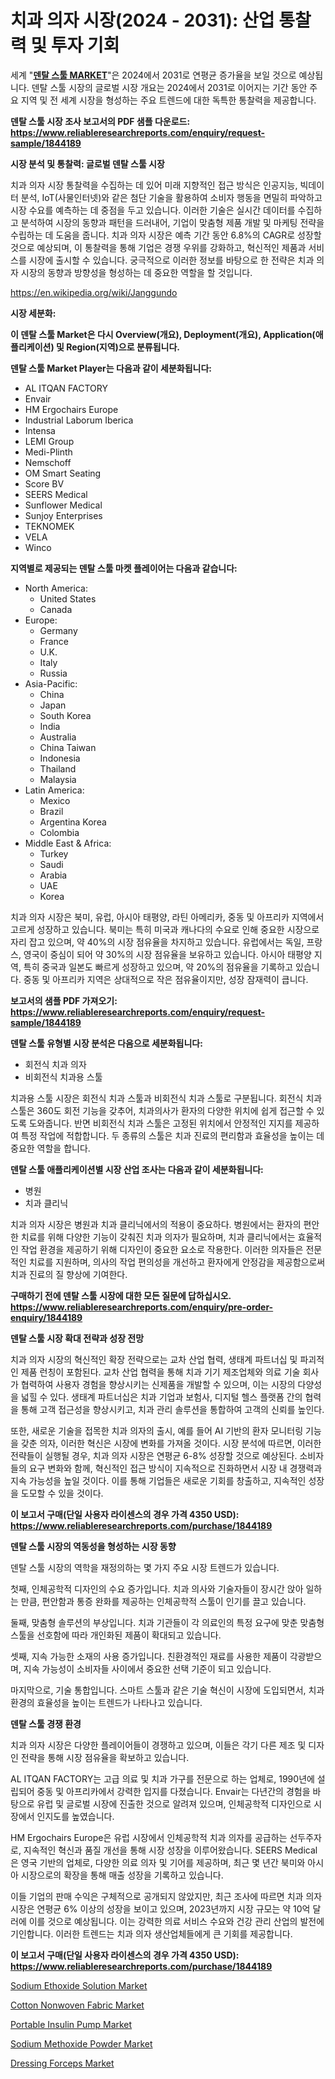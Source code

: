 <p><h1>치과 의자 시장(2024 - 2031): 산업 통찰력 및 투자 기회</h1></p><p>세계 "<strong><a href="https://www.reliableresearchreports.com/dental-stools-r1844189?utm_campaign=106&utm_medium=8&utm_source=Github&utm_content=ia&utm_term=08112024&utm_id=dental-stools">덴탈 스툴 MARKET</a></strong>"은 2024에서 2031로 연평균 증가율을 보일 것으로 예상됩니다. 덴탈 스툴 시장의 글로벌 시장 개요는 2024에서 2031로 이어지는 기간 동안 주요 지역 및 전 세계 시장을 형성하는 주요 트렌드에 대한 독특한 통찰력을 제공합니다.</p>
<p><strong>덴탈 스툴 시장 조사 보고서의 PDF 샘플 다운로드: <a href="https://www.reliableresearchreports.com/enquiry/request-sample/1844189?utm_campaign=106&utm_medium=8&utm_source=Github&utm_content=ia&utm_term=08112024&utm_id=dental-stools">https://www.reliableresearchreports.com/enquiry/request-sample/1844189</a></strong></p>
<p><strong>시장 분석 및 통찰력: 글로벌 덴탈 스툴 시장</strong></p>
<p><p>치과 의자 시장 통찰력을 수집하는 데 있어 미래 지향적인 접근 방식은 인공지능, 빅데이터 분석, IoT(사물인터넷)와 같은 첨단 기술을 활용하여 소비자 행동을 면밀히 파악하고 시장 수요를 예측하는 데 중점을 두고 있습니다. 이러한 기술은 실시간 데이터를 수집하고 분석하여 시장의 동향과 패턴을 드러내어, 기업이 맞춤형 제품 개발 및 마케팅 전략을 수립하는 데 도움을 줍니다. 치과 의자 시장은 예측 기간 동안 6.8%의 CAGR로 성장할 것으로 예상되며, 이 통찰력을 통해 기업은 경쟁 우위를 강화하고, 혁신적인 제품과 서비스를 시장에 출시할 수 있습니다. 궁극적으로 이러한 정보를 바탕으로 한 전략은 치과 의자 시장의 동향과 방향성을 형성하는 데 중요한 역할을 할 것입니다.</p></p>
<p><a href="%7CAUTHORITHY_DOMAIN_URL%7C?utm_campaign=106&utm_medium=8&utm_source=Github&utm_content=ia&utm_term=08112024&utm_id=dental-stools">https://en.wikipedia.org/wiki/Janggundo</a></p>
<p><strong>시장 세분화:</strong></p>
<p><strong>이 덴탈 스툴 Market은 다시 Overview(개요), Deployment(개요), Application(애플리케이션) 및 Region(지역)으로 분류됩니다.</strong></p>
<p><strong>덴탈 스툴 Market Player는 다음과 같이 세분화됩니다:</strong></p>
<p><ul><li>AL ITQAN FACTORY</li><li>Envair</li><li>HM Ergochairs Europe</li><li>Industrial Laborum Iberica</li><li>Intensa</li><li>LEMI Group</li><li>Medi-Plinth</li><li>Nemschoff</li><li>OM Smart Seating</li><li>Score BV</li><li>SEERS Medical</li><li>Sunflower Medical</li><li>Sunjoy Enterprises</li><li>TEKNOMEK</li><li>VELA</li><li>Winco</li></ul></p>
<p><strong>지역별로 제공되는 덴탈 스툴 마켓 플레이어는 다음과 같습니다:</strong></p>
<p><ul>
    <li>
        North America:
        <ul>
            <li>United States</li>
            <li>Canada</li>
        </ul>
    </li>
    <li>
        Europe:
        <ul>
            <li>Germany</li>
            <li>France</li>
            <li>U.K.</li>
            <li>Italy</li>
            <li>Russia</li>
        </ul>
    </li>
    <li>
        Asia-Pacific:
        <ul>
            <li>China</li>
            <li>Japan</li>
            <li>South Korea</li>
            <li>India</li>
            <li>Australia</li>
            <li>China Taiwan</li>
            <li>Indonesia</li>
            <li>Thailand</li>
            <li>Malaysia</li>
        </ul>
    </li>
    <li>
        Latin America:
        <ul>
            <li>Mexico</li>
            <li>Brazil</li>
            <li>Argentina Korea</li>
            <li>Colombia</li>
        </ul>
    </li>
    <li>
        Middle East & Africa:
        <ul>
            <li>Turkey</li>
            <li>Saudi</li>
            <li>Arabia</li>
            <li>UAE</li>
            <li>Korea</li>
        </ul>
    </li>
    </ul></p>
<p><p>치과 의자 시장은 북미, 유럽, 아시아 태평양, 라틴 아메리카, 중동 및 아프리카 지역에서 고르게 성장하고 있습니다. 북미는 특히 미국과 캐나다의 수요로 인해 중요한 시장으로 자리 잡고 있으며, 약 40%의 시장 점유율을 차지하고 있습니다. 유럽에서는 독일, 프랑스, 영국이 중심이 되어 약 30%의 시장 점유율을 보유하고 있습니다. 아시아 태평양 지역, 특히 중국과 일본도 빠르게 성장하고 있으며, 약 20%의 점유율을 기록하고 있습니다. 중동 및 아프리카 지역은 상대적으로 작은 점유율이지만, 성장 잠재력이 큽니다.</p></p>
<p><strong>보고서의 샘플 PDF 가져오기: <a href="https://www.reliableresearchreports.com/enquiry/request-sample/1844189?utm_campaign=106&utm_medium=8&utm_source=Github&utm_content=ia&utm_term=08112024&utm_id=dental-stools">https://www.reliableresearchreports.com/enquiry/request-sample/1844189</a></strong></p>
<p><strong>덴탈 스툴 유형별 시장 분석은 다음으로 세분화됩니다:</strong></p>
<p><ul><li>회전식 치과 의자</li><li>비회전식 치과용 스툴</li></ul></p>
<p><p>치과용 스툴 시장은 회전식 치과 스툴과 비회전식 치과 스툴로 구분됩니다. 회전식 치과 스툴은 360도 회전 기능을 갖추어, 치과의사가 환자의 다양한 위치에 쉽게 접근할 수 있도록 도와줍니다. 반면 비회전식 치과 스툴은 고정된 위치에서 안정적인 지지를 제공하여 특정 작업에 적합합니다. 두 종류의 스툴은 치과 진료의 편리함과 효율성을 높이는 데 중요한 역할을 합니다.</p></p>
<p><strong>덴탈 스툴 애플리케이션별 시장 산업 조사는 다음과 같이 세분화됩니다:</strong></p>
<p><ul><li>병원</li><li>치과 클리닉</li></ul></p>
<p><p>치과 의자 시장은 병원과 치과 클리닉에서의 적용이 중요하다. 병원에서는 환자의 편안한 치료를 위해 다양한 기능이 갖춰진 치과 의자가 필요하며, 치과 클리닉에서는 효율적인 작업 환경을 제공하기 위해 디자인이 중요한 요소로 작용한다. 이러한 의자들은 전문적인 치료를 지원하며, 의사의 작업 편의성을 개선하고 환자에게 안정감을 제공함으로써 치과 진료의 질 향상에 기여한다.</p></p>
<p><strong>구매하기 전에 덴탈 스툴 시장에 대한 모든 질문에 답하십시오. <a href="https://www.reliableresearchreports.com/enquiry/pre-order-enquiry/1844189?utm_campaign=106&utm_medium=8&utm_source=Github&utm_content=ia&utm_term=08112024&utm_id=dental-stools">https://www.reliableresearchreports.com/enquiry/pre-order-enquiry/1844189</a></strong></p>
<p><strong>덴탈 스툴 시장 확대 전략과 성장 전망</strong></p>
<p><p>치과 의자 시장의 혁신적인 확장 전략으로는 교차 산업 협력, 생태계 파트너십 및 파괴적인 제품 런칭이 포함된다. 교차 산업 협력을 통해 치과 기기 제조업체와 의료 기술 회사가 협력하여 사용자 경험을 향상시키는 신제품을 개발할 수 있으며, 이는 시장의 다양성을 넓힐 수 있다. 생태계 파트너십은 치과 기업과 보험사, 디지털 헬스 플랫폼 간의 협력을 통해 고객 접근성을 향상시키고, 치과 관리 솔루션을 통합하여 고객의 신뢰를 높인다.</p><p>또한, 새로운 기술을 접목한 치과 의자의 출시, 예를 들어 AI 기반의 환자 모니터링 기능을 갖춘 의자, 이러한 혁신은 시장에 변화를 가져올 것이다. 시장 분석에 따르면, 이러한 전략들이 실행될 경우, 치과 의자 시장은 연평균 6-8% 성장할 것으로 예상된다. 소비자들의 요구 변화와 함께, 혁신적인 접근 방식이 지속적으로 진화하면서 시장 내 경쟁력과 지속 가능성을 높일 것이다. 이를 통해 기업들은 새로운 기회를 창출하고, 지속적인 성장을 도모할 수 있을 것이다.</p></p>
<p><strong>이 보고서 구매(단일 사용자 라이센스의 경우 가격 4350 USD): <a href="https://www.reliableresearchreports.com/purchase/1844189?utm_campaign=106&utm_medium=8&utm_source=Github&utm_content=ia&utm_term=08112024&utm_id=dental-stools">https://www.reliableresearchreports.com/purchase/1844189</a></strong></p>
<p><strong>덴탈 스툴 시장의 역동성을 형성하는 시장 동향</strong></p>
<p><p>덴탈 스툴 시장의 역학을 재정의하는 몇 가지 주요 시장 트렌드가 있습니다. </p><p>첫째, 인체공학적 디자인의 수요 증가입니다. 치과 의사와 기술자들이 장시간 앉아 일하는 만큼, 편안함과 통증 완화를 제공하는 인체공학적 스툴이 인기를 끌고 있습니다.</p><p>둘째, 맞춤형 솔루션의 부상입니다. 치과 기관들이 각 의료인의 특정 요구에 맞춘 맞춤형 스툴을 선호함에 따라 개인화된 제품이 확대되고 있습니다.</p><p>셋째, 지속 가능한 소재의 사용 증가입니다. 친환경적인 재료를 사용한 제품이 각광받으며, 지속 가능성이 소비자들 사이에서 중요한 선택 기준이 되고 있습니다.</p><p>마지막으로, 기술 통합입니다. 스마트 스툴과 같은 기술 혁신이 시장에 도입되면서, 치과 환경의 효율성을 높이는 트렌드가 나타나고 있습니다.</p></p>
<p><strong>덴탈 스툴 경쟁 환경</strong></p>
<p><p>치과 의자 시장은 다양한 플레이어들이 경쟁하고 있으며, 이들은 각기 다른 제조 및 디자인 전략을 통해 시장 점유율을 확보하고 있습니다. </p><p>AL ITQAN FACTORY는 고급 의료 및 치과 가구를 전문으로 하는 업체로, 1990년에 설립되어 중동 및 아프리카에서 강력한 입지를 다졌습니다. Envair는 다년간의 경험을 바탕으로 유럽 및 글로벌 시장에 진출한 것으로 알려져 있으며, 인체공학적 디자인으로 시장에서 인지도를 높였습니다. </p><p>HM Ergochairs Europe은 유럽 시장에서 인체공학적 치과 의자를 공급하는 선두주자로, 지속적인 혁신과 품질 개선을 통해 시장 성장을 이루어왔습니다. SEERS Medical은 영국 기반의 업체로, 다양한 의료 의자 및 기어를 제공하며, 최근 몇 년간 북미와 아시아 시장으로의 확장을 통해 매출 성장을 기록하고 있습니다.</p><p>이들 기업의 판매 수익은 구체적으로 공개되지 않았지만, 최근 조사에 따르면 치과 의자 시장은 연평균 6% 이상의 성장을 보이고 있으며, 2023년까지 시장 규모는 약 10억 달러에 이를 것으로 예상됩니다. 이는 강력한 의료 서비스 수요와 건강 관리 산업의 발전에 기인합니다. 이러한 트렌드는 치과 의자 생산업체들에게 큰 기회를 제공합니다.</p></p>
<p><strong>이 보고서 구매(단일 사용자 라이센스의 경우 가격 4350 USD): <a href="https://www.reliableresearchreports.com/purchase/1844189?utm_campaign=106&utm_medium=8&utm_source=Github&utm_content=ia&utm_term=08112024&utm_id=dental-stools">https://www.reliableresearchreports.com/purchase/1844189</a></strong></p>
<p><p><a href="https://medium.com/@rosalee3esue/the-sodium-ethoxide-solution-market-has-witnessed-significant-growth-in-recent-years-and-this-358df756ebb3?utm_campaign=106&utm_medium=8&utm_source=Github&utm_content=ia&utm_term=08112024&utm_id=dental-stools">Sodium Ethoxide Solution Market</a></p><p><a href="https://github.com/ParvinKhatun77/Market-Research-Report-List-1/blob/main/cotton-nonwoven-fabric-market.md?utm_campaign=106&utm_medium=8&utm_source=Github&utm_content=ia&utm_term=08112024&utm_id=dental-stools">Cotton Nonwoven Fabric Market</a></p><p><a href="https://issuu.com/reportprime-2/docs/portable-insulin-pump-market-size-2_906a64d9a73a6c?utm_campaign=106&utm_medium=8&utm_source=Github&utm_content=ia&utm_term=08112024&utm_id=dental-stools">Portable Insulin Pump Market</a></p><p><a href="https://medium.com/@delmasportse2/in-the-sodium-methoxide-powder-market-the-main-focus-is-on-keeping-costs-low-and-getting-the-6b2f18a76542?utm_campaign=106&utm_medium=8&utm_source=Github&utm_content=ia&utm_term=08112024&utm_id=dental-stools">Sodium Methoxide Powder Market</a></p><p><a href="https://issuu.com/reportprime-2/docs/dressing-forceps-market-size-2030.p_648f2323fa0392?utm_campaign=106&utm_medium=8&utm_source=Github&utm_content=ia&utm_term=08112024&utm_id=dental-stools">Dressing Forceps Market</a></p></p>